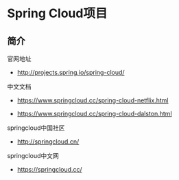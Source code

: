 # Spring Cloud项目

## 简介 

官网地址

* http://projects.spring.io/spring-cloud/

中文文档

* https://www.springcloud.cc/spring-cloud-netflix.html

* https://www.springcloud.cc/spring-cloud-dalston.html

springcloud中国社区

* http://springcloud.cn/

springcloud中文网

* https://springcloud.cc/